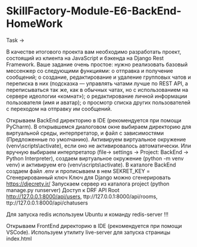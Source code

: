 # SkillFactory-Module-E6-BackEnd-HomeWork

Task ->

В качестве итогового проекта вам необходимо разработать проект, состоящий из клиента на JavaScript и бэкенда на Django Rest Framework.
Ваше задание очень простое: нужно реализовать базовый мессенжер со следующими функциями:
o отправка и получение сообщений;
o создание, редактирование и удаление групповых чатов и переписка в них (подсказка — управлять чатами лучше по REST API, а переписываться так же, как в обычных чатах, но с использованием на сервере идеологии «комнат»);
o редактирование личной информации пользователя (имя и аватар);
o просмотр списка других пользователей с переходом на отправку им сообщений.

Открываем BackEnd директорию в IDE (рекомендуется при помощи PyCharm).
В открывшемся диалоговом окне выбираем директорию для виртуальной среды, интерпретатор, и файл с зависимостями (Предложенные по умолчанию).
Активируем виртуальное окружение (venv\scripts\activate), если оно не активировалось автоматически.
Или вручную выбираем интерпретатор (file-> settings -> Project: BackEnd -> Python Interpreter),
создаем виртуальное окружение (python -m venv venv) и активируем его (venv\scripts\activate).
В каталоге BackEnd создаем файл .env и прописываем в нем SEKRET_KEY = Сгенерированный ключ
Ключ для Django можно сгенерировать https://djecrety.ir/
Запускаем сервер из каталога project (python manage.py runserver)
Доступ к DRF API Root http://127.0.0.1:8000/api/users, ttp://127.0.0.1:8000/api/rooms, ttp://127.0.0.1:8000/api/chatusers

Для запуска redis используем Ubuntu и команду redis-server !!!

Открываем FrontEnd директорию в IDE (рекомендуется при помощи VSCode).
Используем утилиту live-server для запуска страницы index.html
